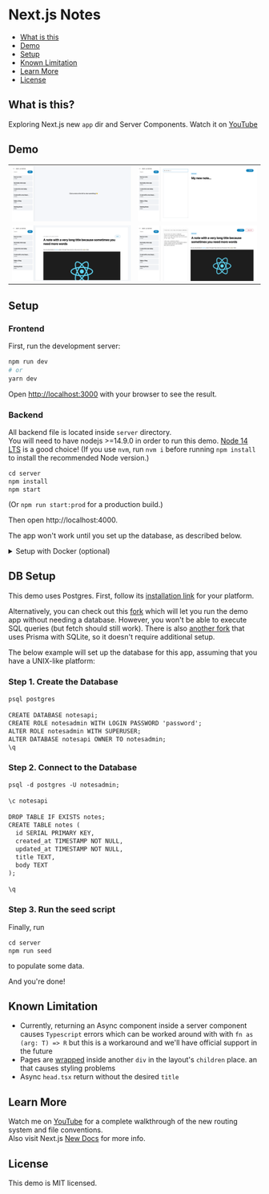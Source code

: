 # Next.js Notes

* [What is this](#what-is-this)
* [Demo](#demo)
* [Setup](#setup)
* [Known Limitation](#known-limitation)
* [Learn More](#learn-more)
* [License](#license)


## What is this?
Exploring Next.js new ``app`` dir and Server Components. Watch it on [YouTube](https://youtube.com)

## Demo

|                                                       |                                                     |
|:-----------------------------------------------------:|:---------------------------------------------------:|
|  ![Alt text](./demo/notes1.png?raw=true "Note List")  | ![Alt text](./demo/notes2.png?raw=true "New  Note") |
| ![Alt text](./demo/notes3.png?raw=true "Note Detail") | ![Alt text](./demo/notes4.png?raw=true "Note Edit") |

## Setup

### Frontend

First, run the development server:

```bash
npm run dev
# or
yarn dev
```

Open [http://localhost:3000](http://localhost:3000) with your browser to see the result.

### Backend
All backend file is located  inside ``server`` directory.  
You will need to have nodejs >=14.9.0 in order to run this demo. [Node 14 LTS](https://nodejs.org/en/about/releases/) is a good choice! (If you use `nvm`, run `nvm i` before running `npm install` to install the recommended Node version.)

  ```
  cd server
  npm install
  npm start
  ```

(Or `npm run start:prod` for a production build.)

Then open http://localhost:4000.

The app won't work until you set up the database, as described below.

<details>
  <summary>Setup with Docker (optional)</summary>
  <p>You can also start dev build of the app by using docker-compose.</p>
  <p>⚠️ This is <b>completely optional,</b> and is only for people who <i>prefer</i> Docker to global installs!</p>
  <p>If you prefer Docker, make sure you have docker and docker-compose installed then run:</p>
  <pre><code>docker-compose up</code></pre>
  <h4>Running seed script</h4>
  <p>1. Run containers in the detached mode</p>
  <pre><code>docker-compose up -d</code></pre>
  <p>2. Run seed script</p>
  <pre><code>docker-compose exec notes-app npm run seed</code></pre>
  <p>If you'd rather not use Docker, skip this section and continue below.</p>
</details>

## DB Setup

This demo uses Postgres. First, follow its [installation link](https://wiki.postgresql.org/wiki/Detailed_installation_guides) for your platform.

Alternatively, you can check out this [fork](https://github.com/pomber/server-components-demo/) which will let you run the demo app without needing a database. However, you won't be able to execute SQL queries (but fetch should still work). There is also [another fork](https://github.com/prisma/server-components-demo) that uses Prisma with SQLite, so it doesn't require additional setup.

The below example will set up the database for this app, assuming that you have a UNIX-like platform:

### Step 1. Create the Database

```
psql postgres

CREATE DATABASE notesapi;
CREATE ROLE notesadmin WITH LOGIN PASSWORD 'password';
ALTER ROLE notesadmin WITH SUPERUSER;
ALTER DATABASE notesapi OWNER TO notesadmin;
\q
```

### Step 2. Connect to the Database

```
psql -d postgres -U notesadmin;

\c notesapi

DROP TABLE IF EXISTS notes;
CREATE TABLE notes (
  id SERIAL PRIMARY KEY,
  created_at TIMESTAMP NOT NULL,
  updated_at TIMESTAMP NOT NULL,
  title TEXT,
  body TEXT
);

\q
```

### Step 3. Run the seed script

Finally, run 
```  
cd server
npm run seed
``` 
to populate some data.

And you're done!

## Known Limitation  
- Currently, returning an Async component inside a server component causes ``Typescript`` errors which can be worked around with with ``fn as (arg: T) => R`` but this is a workaround and we'll have official support in the future 
- Pages are [wrapped](https://github.com/vercel/next.js/discussions/41745#discussioncomment-3964086) inside another ``div`` in the layout's ``children`` place. an that causes styling problems
- Async ``head.tsx`` return without the desired ``title`` 

## Learn More
Watch me on [YouTube](https://youtube) for a complete walkthrough of the new routing system and file conventions.  
Also visit Next.js [New Docs](https://beta.nextjs.org/docs) for more info.

## License
This demo is MIT licensed.
